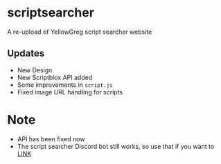 # scriptsearcher
A re-upload of YellowGreg script searcher website 

## Updates
- New Design
- New Scriptblox API added
- Some improvements in `script.js`
- Fixed image URL handling for scripts

# Note
- API has been fixed now
- The script searcher Discord bot still works, so use that if you want to [LINK](https://github.com/AdvanceFTeam/Script_Searcher_Discord_Bot)
